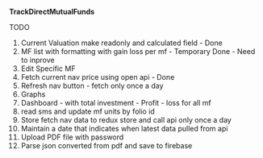 **TrackDirectMutualFunds**

TODO
1. Current Valuation make readonly and calculated field - Done
2. MF list with formatting with gain loss per mf - Temporary Done - Need to inprove
3. Edit Specific MF
4. Fetch current nav price using open api - Done
5. Refresh nav button - fetch only once a day  
6. Graphs
7. Dashboard - with total investment - Profit - loss for all mf
8. read sms and update mf units by folio id 
9. Store fetch nav data to redux store and call api only once a day
10. Maintain a date that indicates when latest data pulled from api
11. Upload PDF file with password
12. Parse json converted from pdf and save to firebase

